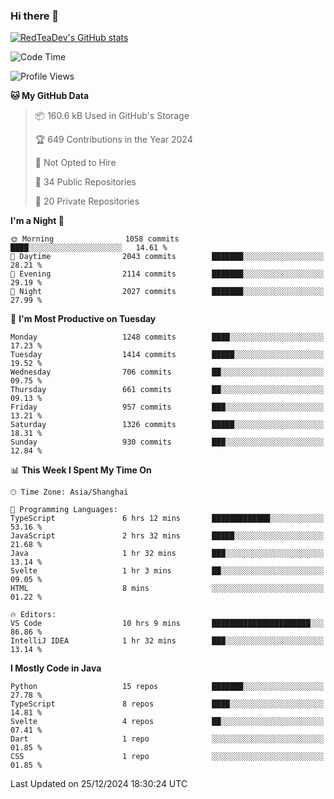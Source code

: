 ### Hi there 👋

<!--
**RedTeaDev/RedTeaDev** is a ✨ _special_ ✨ repository because its `README.md` (this file) appears on your GitHub profile.

Here are some ideas to get you started:

- 🔭 I’m currently working on ...
- 🌱 I’m currently learning ...
- 👯 I’m looking to collaborate on ...
- 🤔 I’m looking for help with ...
- 💬 Ask me about ...
- 📫 How to reach me: ...
- 😄 Pronouns: ...
- ⚡ Fun fact: ...
-->

<!--
[![wakatime](https://wakatime.com/badge/user/6b101ed0-04c0-4490-9283-eb61f2efff96.svg)](https://wakatime.com/@6b101ed0-04c0-4490-9283-eb61f2efff96)
!-->

[![RedTeaDev's GitHub stats](https://github-readme-stats.vercel.app/api?username=RedTeaDev\&include_all_commits=true)](https://github.com/anuraghazra/github-readme-stats)
<!--
[![willianrod's wakatime stats](https://github-readme-stats.vercel.app/api/wakatime?username=RedTeaDev)](https://github.com/anuraghazra/github-readme-stats)
!-->
<!--START_SECTION:waka-->
![Code Time](http://img.shields.io/badge/Code%20Time-2%2C830%20hrs%2023%20mins-blue)

![Profile Views](http://img.shields.io/badge/Profile%20Views-0-blue)

**🐱 My GitHub Data** 

> 📦 160.6 kB Used in GitHub's Storage 
 > 
> 🏆 649 Contributions in the Year 2024
 > 
> 🚫 Not Opted to Hire
 > 
> 📜 34 Public Repositories 
 > 
> 🔑 20 Private Repositories 
 > 
**I'm a Night 🦉** 

```text
🌞 Morning                1058 commits        ████░░░░░░░░░░░░░░░░░░░░░   14.61 % 
🌆 Daytime                2043 commits        ███████░░░░░░░░░░░░░░░░░░   28.21 % 
🌃 Evening                2114 commits        ███████░░░░░░░░░░░░░░░░░░   29.19 % 
🌙 Night                  2027 commits        ███████░░░░░░░░░░░░░░░░░░   27.99 % 
```
📅 **I'm Most Productive on Tuesday** 

```text
Monday                   1248 commits        ████░░░░░░░░░░░░░░░░░░░░░   17.23 % 
Tuesday                  1414 commits        █████░░░░░░░░░░░░░░░░░░░░   19.52 % 
Wednesday                706 commits         ██░░░░░░░░░░░░░░░░░░░░░░░   09.75 % 
Thursday                 661 commits         ██░░░░░░░░░░░░░░░░░░░░░░░   09.13 % 
Friday                   957 commits         ███░░░░░░░░░░░░░░░░░░░░░░   13.21 % 
Saturday                 1326 commits        █████░░░░░░░░░░░░░░░░░░░░   18.31 % 
Sunday                   930 commits         ███░░░░░░░░░░░░░░░░░░░░░░   12.84 % 
```


📊 **This Week I Spent My Time On** 

```text
🕑︎ Time Zone: Asia/Shanghai

💬 Programming Languages: 
TypeScript               6 hrs 12 mins       █████████████░░░░░░░░░░░░   53.16 % 
JavaScript               2 hrs 32 mins       █████░░░░░░░░░░░░░░░░░░░░   21.68 % 
Java                     1 hr 32 mins        ███░░░░░░░░░░░░░░░░░░░░░░   13.14 % 
Svelte                   1 hr 3 mins         ██░░░░░░░░░░░░░░░░░░░░░░░   09.05 % 
HTML                     8 mins              ░░░░░░░░░░░░░░░░░░░░░░░░░   01.22 % 

🔥 Editors: 
VS Code                  10 hrs 9 mins       ██████████████████████░░░   86.86 % 
IntelliJ IDEA            1 hr 32 mins        ███░░░░░░░░░░░░░░░░░░░░░░   13.14 % 
```

**I Mostly Code in Java** 

```text
Python                   15 repos            ███████░░░░░░░░░░░░░░░░░░   27.78 % 
TypeScript               8 repos             ████░░░░░░░░░░░░░░░░░░░░░   14.81 % 
Svelte                   4 repos             ██░░░░░░░░░░░░░░░░░░░░░░░   07.41 % 
Dart                     1 repo              ░░░░░░░░░░░░░░░░░░░░░░░░░   01.85 % 
CSS                      1 repo              ░░░░░░░░░░░░░░░░░░░░░░░░░   01.85 % 
```




 Last Updated on 25/12/2024 18:30:24 UTC
<!--END_SECTION:waka-->


